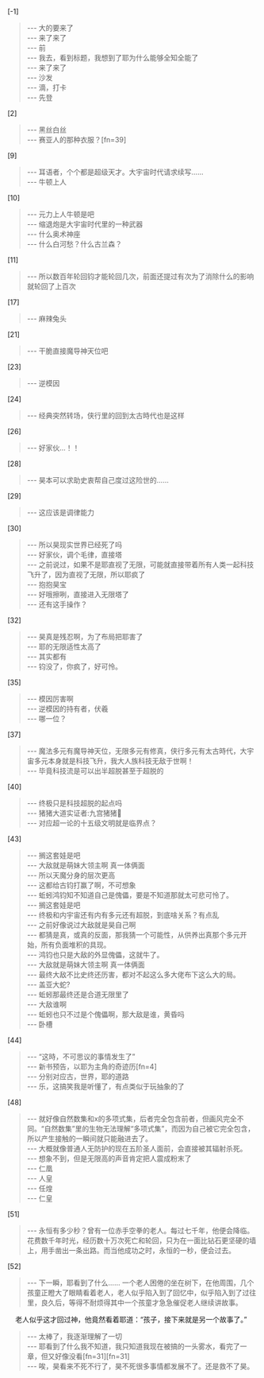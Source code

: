 
[-1] 
>--- 大的要来了<br>
>--- 来了来了<br>
>--- 前<br>
>--- 我去，看到标题，我想到了耶为什么能够全知全能了<br>
>--- 来了来了<br>
>--- 沙发<br>
>--- 滴，打卡<br>
>--- 先登<br>

[2] 
>--- 黑丝白丝<br>
>--- 赛亚人的那种衣服？[fn=39]<br>

[9] 
>--- 耳语者，个个都是超级天才。大宇宙时代请求续写……<br>
>--- 牛顿上人<br>

[10] 
>--- 元力上人牛顿是吧<br>
>--- 缩退炮是大宇宙时代里的一种武器<br>
>--- 什么奥术神座<br>
>--- 什么白河愁？什么古兰森？<br>

[11] 
>--- 所以数百年轮回钧才能轮回几次，前面还提过有次为了消除什么的影响就轮回了上百次<br>

[17] 
>--- 麻辣兔头<br>

[21] 
>--- 干脆直接魔导神天位吧<br>

[23] 
>--- 逆模因<br>

[24] 
>--- 经典突然转场，侠行里的回到太古時代也是这样<br>

[26] 
>--- 好家伙…！！<br>

[28] 
>--- 昊本可以求助史衷帮自己度过这险世的......<br>

[29] 
>--- 这应该是调律能力<br>

[30] 
>--- 所以昊现实世界已经死了吗<br>
>--- 好家伙，调个毛律，直接塔<br>
>--- 之前说过，如果不是耶直视了无限，可能就直接带着所有人类一起科技飞升了，因为直视了无限，所以耶疯了<br>
>--- 抱抱昊宝<br>
>--- 好哦擦咧，直接进入无限塔了<br>
>--- 还有这手操作？<br>

[32] 
>--- 昊真是残忍啊，为了布局把耶害了<br>
>--- 耶的无限适性太高了<br>
>--- 其实都有<br>
>--- 钧没了，你疯了，好可怜。<br>

[35] 
>--- 模因厉害啊<br>
>--- 逆模因的持有者，伏羲<br>
>--- 哪一位？<br>

[37] 
>--- 魔法多元有魔导神天位，无限多元有修真，侠行多元有太古時代，大宇宙多元本身就是科技飞升，我大人族科技无敌于世啊！<br>
>--- 毕竟科技流是可以出半超脱甚至于超脱的<br>

[40] 
>--- 终极只是科技超脱的起点吗<br>
>--- 猪猪大道实证者:九宫猪猪🐷<br>
>--- 对应超一论的十五级文明就是临界点？<br>

[43] 
>--- 搁这套娃是吧<br>
>--- 大敌就是萌妹大领主啊 真一体俩面<br>
>--- 所以天魔分身的层次更高<br>
>--- 这都给古钧打赢了啊，不可想象<br>
>--- 蚯蚓鸿钧知不知道自己是傀儡，要是不知道那就太可悲可怜了。<br>
>--- 搁这套娃是吧<br>
>--- 终极和内宇宙还有内有多元还有超脱，到底啥关系？有点乱<br>
>--- 之前好像说过大敌就是昊自己啊<br>
>--- 都猜是真，或真的反面，那我猜一个可能性，从供养出真那个多元开始，所有负面堆积的具现。<br>
>--- 鸿钧也只是大敌的外显傀儡，这就牛了。<br>
>--- 大敌就是萌妹大领主啊 真一体俩面<br>
>--- 最终大敌不比史终还历害，都对不起这么多大佬布下这么大的局。<br>
>--- 盖亚大蛇?<br>
>--- 蚯蚓那最终还是合道无限里了<br>
>--- 大敌谁啊<br>
>--- 蚯蚓也只不过是个傀儡啊，那大敌是谁，黄昏吗<br>
>--- 卧槽<br>

[44] 
>--- “这時，不可思议的事情发生了”<br>
>--- 新书预告，以耶为主角的奇迹历[fn=4]<br>
>--- 分别对应古，世界，耶的道路<br>
>--- 乐，这搞笑我是听懂了，有点类似于玩抽象的了<br>

[48] 
>--- 就好像自然数集和x的多项式集，后者完全包含前者，但画风完全不同。“自然数集”里的生物无法理解“多项式集”，而因为自己被它完全包含，所以产生接触的一瞬间就只能融进去了。<br>
>--- 大概就像普通人无防护的现在五阶圣人面前，会直接被其辐射杀死。<br>
>--- 想象不到，但是无限高的声音肯定把人震成粉末了<br>
>--- 仁凰<br>
>--- 人皇<br>
>--- 任煌<br>
>--- 仁皇<br>

[51] 
>--- 永恒有多少秒？曾有一位赤手空拳的老人。每过七千年，他便会降临。花费数千年时光，经历数十万次死亡和轮回，只为在一面比钻石更坚硬的墙上，用手凿出一条出路。而当他成功之时，永恒的一秒，便会过去。​<br>

[52] 
>--- 下一瞬，耶看到了什么……
        一个老人困倦的坐在树下，在他周围，几个孩童正瞪大了眼睛看着老人，老人似乎陷入到了回忆中，似乎陷入到了过往里，良久后，等得不耐烦得其中一个孩童才急急催促老人继续讲故事。

    老人似乎这才回过神，他竟然看着耶道：“孩子，接下来就是另一个故事了。”<br>
>--- 太棒了，我逐渐理解了一切<br>
>--- 耶看到了什么我不知道，我只知道我现在被搞的一头雾水，看完了一章，但又好像没看[fn=31][fn=31]<br>
>--- 唉，昊看来不死不行了，昊不死很多事情都发展不了。还是救不了昊。<br>
